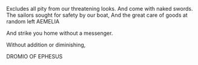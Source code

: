 Excludes all pity from our threatening looks.
And come with naked swords.
The sailors sought for safety by our boat,
And the great care of goods at random left
AEMELIA

And strike you home without a messenger.

Without addition or diminishing,

DROMIO OF EPHESUS

